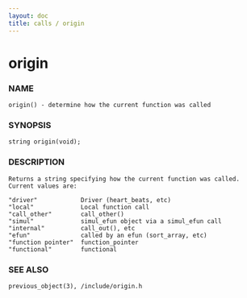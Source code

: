 ```yaml
---
layout: doc
title: calls / origin
---
```

# origin

### NAME

    origin() - determine how the current function was called

### SYNOPSIS

    string origin(void);

### DESCRIPTION

    Returns a string specifying how the current function was called.
    Current values are:

    "driver"            Driver (heart_beats, etc)
    "local"             Local function call
    "call_other"        call_other()
    "simul"             simul_efun object via a simul_efun call
    "internal"          call_out(), etc
    "efun"              called by an efun (sort_array, etc)
    "function pointer"  function_pointer
    "functional"        functional

### SEE ALSO

    previous_object(3), /include/origin.h
